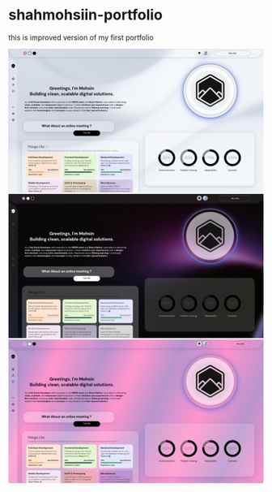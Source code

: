 # shahmohsiin-portfolio
 this is improved version of my first portfolio

![](./themes/white.png)
![](./themes/dark.png)
![](./themes/silk.png)
